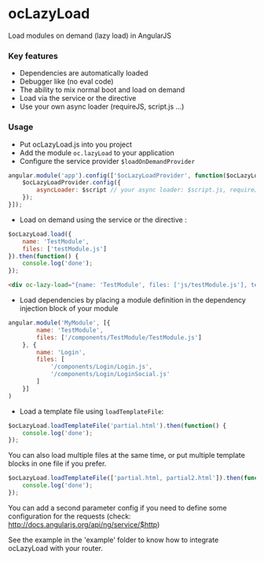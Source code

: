 ocLazyLoad
==========

Load modules on demand (lazy load) in AngularJS

### Key features
- Dependencies are automatically loaded
- Debugger like (no eval code)
- The ability to mix normal boot and load on demand
- Load via the service or the directive
- Use your own async loader (requireJS, script.js ...)

### Usage
- Put ocLazyLoad.js into you project
- Add the module ```oc.lazyLoad``` to your application
- Configure the service provider ```$loadOnDemandProvider```

```javascript
angular.module('app').config(['$ocLazyLoadProvider', function($ocLazyLoadProvider) {
	$ocLazyLoadProvider.config({
		asyncLoader: $script // your async loader: $script.js, requireJS...
	});
}]);
```

- Load on demand using the service or the directive :
```javascript
$ocLazyLoad.load({
	name: 'TestModule',
	files: ['testModule.js']
}).then(function() {
	console.log('done');
});
```

```html
<div oc-lazy-load="{name: 'TestModule', files: ['js/testModule.js'], template: 'partials/testLazyLoad.html'}"></div>
```

- Load dependencies by placing a module definition in the dependency injection block of your module
```javascript
angular.module('MyModule', [{
		name: 'TestModule',
		files: ['/components/TestModule/TestModule.js']
	}, {
		name: 'Login',
		files: [
			'/components/Login/Login.js',
			'/components/Login/LoginSocial.js'
		]
	}]
)
```

- Load a template file using ```loadTemplateFile```:
```javascript
$ocLazyLoad.loadTemplateFile('partial.html').then(function() {
	console.log('done');
});
```
You can also load multiple files at the same time, or put multiple template blocks in one file if you prefer.
```javascript
$ocLazyLoad.loadTemplateFile(['partial.html, partial2.html']).then(function() {
	console.log('done');
});
```
You can add a second parameter config if you need to define some configuration for the requests (check: http://docs.angularjs.org/api/ng/service/$http)


See the example in the 'example' folder to know how to integrate ocLazyLoad with your router.